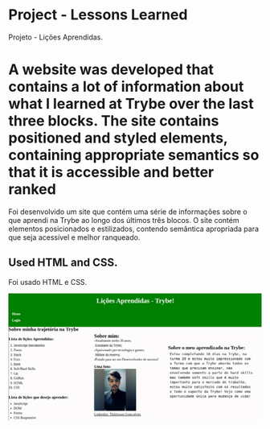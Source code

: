 # Project - Lessons Learned
<p>Projeto - Lições Aprendidas.</p>

<h1>A website was developed that contains a lot of information about what I learned at Trybe over the last three blocks. The site contains positioned and styled elements, containing appropriate semantics so that it is accessible and better ranked</h1>
<p>Foi desenvolvido um site que contém uma série de informações sobre o que aprendi na Trybe ao longo dos últimos três blocos. O site contém elementos posicionados e estilizados, contendo semântica apropriada para que seja acessível e melhor ranqueado.</p>

<h2>Used HTML and CSS.</h2>
<p>Foi usado HTML e CSS.</p>

![exemplo](./Resultado.png)
